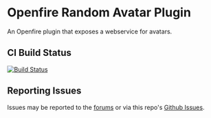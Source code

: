# Openfire Random Avatar Plugin

An Openfire plugin that exposes a webservice for avatars.

## CI Build Status

[![Build Status](https://github.com/igniterealtime/openfire-randomavatar-plugin/workflows/Java%20CI/badge.svg)](https://github.com/igniterealtime/openfire-randomavatar-plugin/actions)

## Reporting Issues

Issues may be reported to the [forums](https://discourse.igniterealtime.org) or via this repo's [Github Issues](https://github.com/igniterealtime/openfire-randomavatar-plugin).
